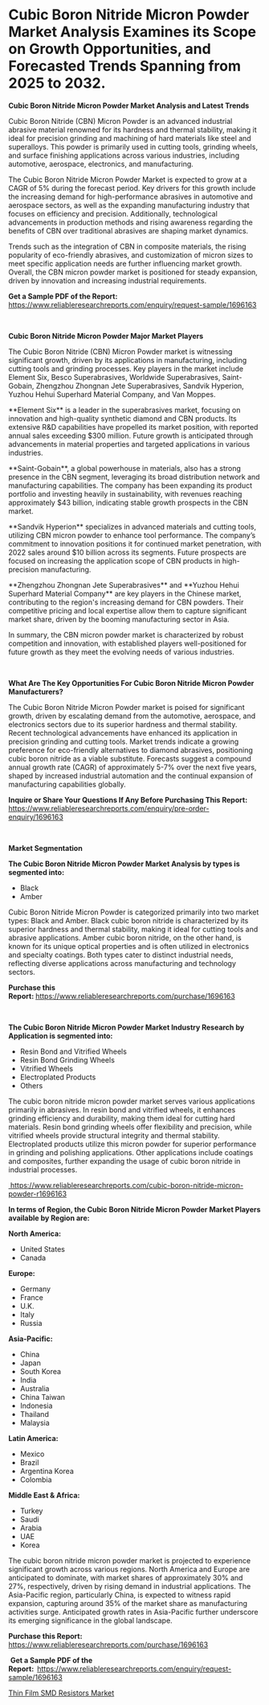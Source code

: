 <p><h1>Cubic Boron Nitride Micron Powder Market Analysis Examines its Scope on Growth Opportunities, and Forecasted Trends Spanning from 2025 to 2032.</h1></p><p><strong>Cubic Boron Nitride Micron Powder Market Analysis and Latest Trends</strong></p>
<p><p>Cubic Boron Nitride (CBN) Micron Powder is an advanced industrial abrasive material renowned for its hardness and thermal stability, making it ideal for precision grinding and machining of hard materials like steel and superalloys. This powder is primarily used in cutting tools, grinding wheels, and surface finishing applications across various industries, including automotive, aerospace, electronics, and manufacturing.</p><p>The Cubic Boron Nitride Micron Powder Market is expected to grow at a CAGR of 5% during the forecast period. Key drivers for this growth include the increasing demand for high-performance abrasives in automotive and aerospace sectors, as well as the expanding manufacturing industry that focuses on efficiency and precision. Additionally, technological advancements in production methods and rising awareness regarding the benefits of CBN over traditional abrasives are shaping market dynamics. </p><p>Trends such as the integration of CBN in composite materials, the rising popularity of eco-friendly abrasives, and customization of micron sizes to meet specific application needs are further influencing market growth. Overall, the CBN micron powder market is positioned for steady expansion, driven by innovation and increasing industrial requirements.</p></p>
<p><strong>Get a Sample PDF of the Report:&nbsp;</strong> <a href="https://www.reliableresearchreports.com/enquiry/request-sample/1696163?utm_campaign=2278&utm_medium=2&utm_source=Github&utm_content=ia&utm_term=27032025&utm_id=cubic-boron-nitride-micron-powder">https://www.reliableresearchreports.com/enquiry/request-sample/1696163</a></p>
<p>&nbsp;</p>
<p><strong>Cubic Boron Nitride Micron Powder Major Market Players</strong></p>
<p><p>The Cubic Boron Nitride (CBN) Micron Powder market is witnessing significant growth, driven by its applications in manufacturing, including cutting tools and grinding processes. Key players in the market include Element Six, Besco Superabrasives, Worldwide Superabrasives, Saint-Gobain, Zhengzhou Zhongnan Jete Superabrasives, Sandvik Hyperion, Yuzhou Hehui Superhard Material Company, and Van Moppes.</p><p>**Element Six** is a leader in the superabrasives market, focusing on innovation and high-quality synthetic diamond and CBN products. Its extensive R&D capabilities have propelled its market position, with reported annual sales exceeding $300 million. Future growth is anticipated through advancements in material properties and targeted applications in various industries.</p><p>**Saint-Gobain**, a global powerhouse in materials, also has a strong presence in the CBN segment, leveraging its broad distribution network and manufacturing capabilities. The company has been expanding its product portfolio and investing heavily in sustainability, with revenues reaching approximately $43 billion, indicating stable growth prospects in the CBN market.</p><p>**Sandvik Hyperion** specializes in advanced materials and cutting tools, utilizing CBN micron powder to enhance tool performance. The company’s commitment to innovation positions it for continued market penetration, with 2022 sales around $10 billion across its segments. Future prospects are focused on increasing the application scope of CBN products in high-precision manufacturing.</p><p>**Zhengzhou Zhongnan Jete Superabrasives** and **Yuzhou Hehui Superhard Material Company** are key players in the Chinese market, contributing to the region's increasing demand for CBN powders. Their competitive pricing and local expertise allow them to capture significant market share, driven by the booming manufacturing sector in Asia.</p><p>In summary, the CBN micron powder market is characterized by robust competition and innovation, with established players well-positioned for future growth as they meet the evolving needs of various industries.</p></p>
<p>&nbsp;</p>
<p><strong>What Are The Key Opportunities For Cubic Boron Nitride Micron Powder Manufacturers?</strong></p>
<p><p>The Cubic Boron Nitride Micron Powder market is poised for significant growth, driven by escalating demand from the automotive, aerospace, and electronics sectors due to its superior hardness and thermal stability. Recent technological advancements have enhanced its application in precision grinding and cutting tools. Market trends indicate a growing preference for eco-friendly alternatives to diamond abrasives, positioning cubic boron nitride as a viable substitute. Forecasts suggest a compound annual growth rate (CAGR) of approximately 5-7% over the next five years, shaped by increased industrial automation and the continual expansion of manufacturing capabilities globally.</p></p>
<p><strong>Inquire or Share Your Questions If Any Before Purchasing This Report:</strong> <a href="https://www.reliableresearchreports.com/enquiry/pre-order-enquiry/1696163?utm_campaign=2278&utm_medium=2&utm_source=Github&utm_content=ia&utm_term=27032025&utm_id=cubic-boron-nitride-micron-powder">https://www.reliableresearchreports.com/enquiry/pre-order-enquiry/1696163</a></p>
<p>&nbsp;</p>
<p><strong>Market Segmentation</strong></p>
<p><strong>The Cubic Boron Nitride Micron Powder Market Analysis by types is segmented into:</strong></p>
<p><ul><li>Black</li><li>Amber</li></ul></p>
<p><p>Cubic Boron Nitride Micron Powder is categorized primarily into two market types: Black and Amber. Black cubic boron nitride is characterized by its superior hardness and thermal stability, making it ideal for cutting tools and abrasive applications. Amber cubic boron nitride, on the other hand, is known for its unique optical properties and is often utilized in electronics and specialty coatings. Both types cater to distinct industrial needs, reflecting diverse applications across manufacturing and technology sectors.</p></p>
<p><strong>Purchase this Report:&nbsp;</strong><a href="https://www.reliableresearchreports.com/purchase/1696163?utm_campaign=2278&utm_medium=2&utm_source=Github&utm_content=ia&utm_term=27032025&utm_id=cubic-boron-nitride-micron-powder">https://www.reliableresearchreports.com/purchase/1696163</a></p>
<p>&nbsp;</p>
<p><strong>The Cubic Boron Nitride Micron Powder Market Industry Research by Application is segmented into:</strong></p>
<p><ul><li>Resin Bond and Vitrified Wheels</li><li>Resin Bond Grinding Wheels</li><li>Vitrified Wheels</li><li>Electroplated Products</li><li>Others</li></ul></p>
<p><p>The cubic boron nitride micron powder market serves various applications primarily in abrasives. In resin bond and vitrified wheels, it enhances grinding efficiency and durability, making them ideal for cutting hard materials. Resin bond grinding wheels offer flexibility and precision, while vitrified wheels provide structural integrity and thermal stability. Electroplated products utilize this micron powder for superior performance in grinding and polishing applications. Other applications include coatings and composites, further expanding the usage of cubic boron nitride in industrial processes.</p></p>
<p><a href="https://www.reliableresearchreports.com/cubic-boron-nitride-micron-powder-r1696163?utm_campaign=2278&utm_medium=2&utm_source=Github&utm_content=ia&utm_term=27032025&utm_id=cubic-boron-nitride-micron-powder">&nbsp;https://www.reliableresearchreports.com/cubic-boron-nitride-micron-powder-r1696163</a></p>
<p><strong>In terms of Region, the Cubic Boron Nitride Micron Powder Market Players available by Region are:</strong></p>
<p>
    <p> <strong> North America: </strong>
        <ul>
            <li>United States</li>
            <li>Canada</li>
        </ul>
        </p> 
    <p> <strong> Europe: </strong>
        <ul>
            <li>Germany</li>
            <li>France</li>
            <li>U.K.</li>
            <li>Italy</li>
            <li>Russia</li>
        </ul>
        </p> 
    <p> <strong> Asia-Pacific: </strong>
        <ul>
            <li>China</li>
            <li>Japan</li>
            <li>South Korea</li>
            <li>India</li>
            <li>Australia</li>
            <li>China Taiwan</li>
            <li>Indonesia</li>
            <li>Thailand</li>
            <li>Malaysia</li>
        </ul>
        </p> 
    <p> <strong> Latin America: </strong>
        <ul>
            <li>Mexico</li>
            <li>Brazil</li>
            <li>Argentina Korea</li>
            <li>Colombia</li>
        </ul>
        </p> 
    <p> <strong> Middle East & Africa: </strong>
        <ul>
            <li>Turkey</li>
            <li>Saudi</li>
            <li>Arabia</li>
            <li>UAE</li>
            <li>Korea</li>
        </ul>
    </p>
    </p>
<p><p>The cubic boron nitride micron powder market is projected to experience significant growth across various regions. North America and Europe are anticipated to dominate, with market shares of approximately 30% and 27%, respectively, driven by rising demand in industrial applications. The Asia-Pacific region, particularly China, is expected to witness rapid expansion, capturing around 35% of the market share as manufacturing activities surge. Anticipated growth rates in Asia-Pacific further underscore its emerging significance in the global landscape.</p></p>
<p><strong>Purchase this Report: </strong><a href="https://www.reliableresearchreports.com/purchase/1696163?utm_campaign=2278&utm_medium=2&utm_source=Github&utm_content=ia&utm_term=27032025&utm_id=cubic-boron-nitride-micron-powder">https://www.reliableresearchreports.com/purchase/1696163</a></p>
<p>&nbsp;<strong>Get a Sample PDF of the Report:&nbsp;&nbsp;</strong><a href="https://www.reliableresearchreports.com/enquiry/request-sample/1696163?utm_campaign=2278&utm_medium=2&utm_source=Github&utm_content=ia&utm_term=27032025&utm_id=cubic-boron-nitride-micron-powder">https://www.reliableresearchreports.com/enquiry/request-sample/1696163</a></p>
<p><strong></strong></p>
<p><p><a href="https://github.com/kbollin866/Market-Research-Report-List-1/blob/main/thin-film-smd-resistors-market.md?utm_campaign=2278&utm_medium=2&utm_source=Github&utm_content=ia&utm_term=27032025&utm_id=cubic-boron-nitride-micron-powder">Thin Film SMD Resistors Market</a></p></p>